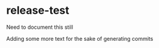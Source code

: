 # release-test

Need to document this still

Adding some more text for the sake of generating commits
